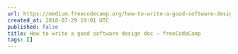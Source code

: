 ```yaml
---
url: https://medium.freecodecamp.org/how-to-write-a-good-software-design-document-66fcf019569c
created_at: 2018-07-29 19:01 UTC
published: false
title: How to write a good software design doc – freeCodeCamp
tags: []
---
```



